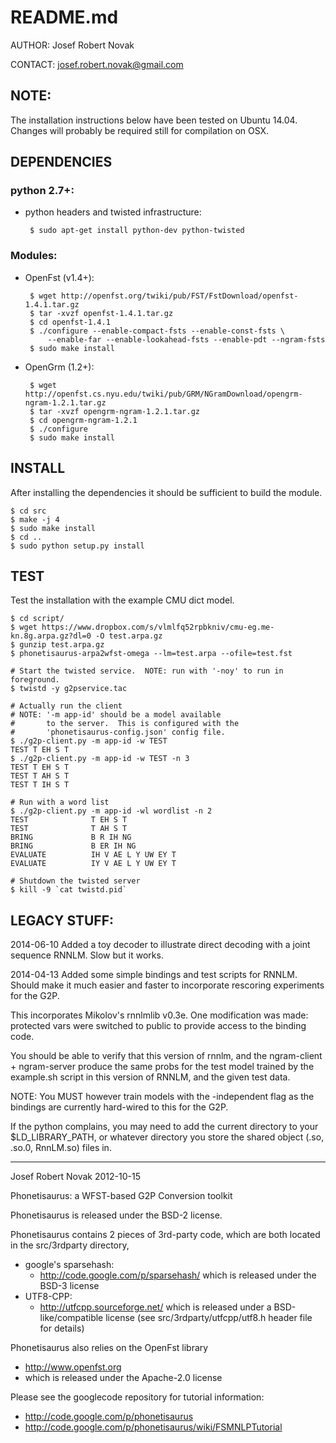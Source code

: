 README.md
=========

AUTHOR: Josef Robert Novak

CONTACT:
  josef.robert.novak@gmail.com

NOTE:
-----
The installation instructions below have been tested on
Ubuntu 14.04.  Changes will probably be required still for
compilation on OSX.

DEPENDENCIES
------------
### python 2.7+: ###

 - python headers and twisted infrastructure:

        $ sudo apt-get install python-dev python-twisted


### Modules: ###
 - OpenFst (v1.4+):

        $ wget http://openfst.org/twiki/pub/FST/FstDownload/openfst-1.4.1.tar.gz
        $ tar -xvzf openfst-1.4.1.tar.gz
        $ cd openfst-1.4.1
        $ ./configure --enable-compact-fsts --enable-const-fsts \
            --enable-far --enable-lookahead-fsts --enable-pdt --ngram-fsts
        $ sudo make install

 - OpenGrm (1.2+):

        $ wget http://openfst.cs.nyu.edu/twiki/pub/GRM/NGramDownload/opengrm-ngram-1.2.1.tar.gz
        $ tar -xvzf opengrm-ngram-1.2.1.tar.gz
        $ cd opengrm-ngram-1.2.1
        $ ./configure
        $ sudo make install


INSTALL
-------
After installing the dependencies it should be sufficient to build the module.
```
$ cd src
$ make -j 4
$ sudo make install
$ cd ..
$ sudo python setup.py install
```

TEST
----
Test the installation with the example CMU dict model.
```
$ cd script/
$ wget https://www.dropbox.com/s/vlmlfq52rpbkniv/cmu-eg.me-kn.8g.arpa.gz?dl=0 -O test.arpa.gz
$ gunzip test.arpa.gz
$ phonetisaurus-arpa2wfst-omega --lm=test.arpa --ofile=test.fst

# Start the twisted service.  NOTE: run with '-noy' to run in foreground.
$ twistd -y g2pservice.tac

# Actually run the client
# NOTE: '-m app-id' should be a model available
#       to the server.  This is configured with the
#       'phonetisaurus-config.json' config file.
$ ./g2p-client.py -m app-id -w TEST
TEST T EH S T
$ ./g2p-client.py -m app-id -w TEST -n 3
TEST T EH S T
TEST T AH S T
TEST T IH S T

# Run with a word list
$ ./g2p-client.py -m app-id -wl wordlist -n 2
TEST              T EH S T
TEST              T AH S T
BRING             B R IH NG
BRING             B ER IH NG
EVALUATE          IH V AE L Y UW EY T
EVALUATE          IY V AE L Y UW EY T

# Shutdown the twisted server
$ kill -9 `cat twistd.pid`
```


LEGACY STUFF:
---------

2014-06-10
Added a toy decoder to illustrate direct decoding with a 
joint sequence RNNLM.  Slow but it works.

2014-04-13
Added some simple bindings and test scripts for RNNLM.  
Should make it much easier and faster to incorporate 
rescoring experiments for the G2P.

This incorporates Mikolov's rnnlmlib v0.3e.  One modification
was made: protected vars were switched to public to provide
access to the binding code.

You should be able to verify that this version of rnnlm, and
the ngram-client + ngram-server produce the same probs for 
the test model trained by the example.sh script in this version
of RNNLM, and the given test data.

NOTE: You MUST however train models with the -independent flag
 as the bindings are currently hard-wired to this for the G2P.

If the python complains, you may need to add the current directory
to your $LD_LIBRARY_PATH, or whatever directory you store the 
shared object (.so, .so.0, RnnLM.so) files in.

-------------------

Josef Robert Novak
2012-10-15

Phonetisaurus: a WFST-based G2P Conversion toolkit

Phonetisaurus is released under the BSD-2 license.

Phonetisaurus contains 2 pieces of 3rd-party code,
 which are both located in the src/3rdparty directory,
  * google's sparsehash:
    + http://code.google.com/p/sparsehash/
      which is released under the BSD-3 license
  * UTF8-CPP:
    + http://utfcpp.sourceforge.net/
      which is released under a BSD-like/compatible license 
      (see src/3rdparty/utfcpp/utf8.h header file for details)

Phonetisaurus also relies on the OpenFst library
  * http://www.openfst.org
  * which is released under the Apache-2.0 license

Please see the googlecode repository for tutorial information:
 * http://code.google.com/p/phonetisaurus
 * http://code.google.com/p/phonetisaurus/wiki/FSMNLPTutorial

